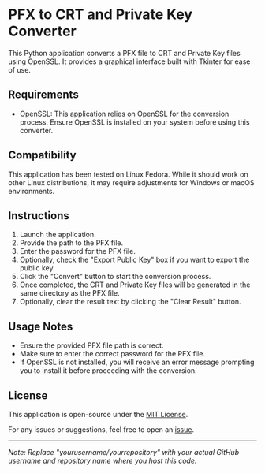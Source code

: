# PFX to CRT and Private Key Converter

This Python application converts a PFX file to CRT and Private Key files using OpenSSL. It provides a graphical interface built with Tkinter for ease of use.

## Requirements
- OpenSSL: This application relies on OpenSSL for the conversion process. Ensure OpenSSL is installed on your system before using this converter.

## Compatibility
This application has been tested on Linux Fedora. While it should work on other Linux distributions, it may require adjustments for Windows or macOS environments.

## Instructions
1. Launch the application.
2. Provide the path to the PFX file.
3. Enter the password for the PFX file.
4. Optionally, check the "Export Public Key" box if you want to export the public key.
5. Click the "Convert" button to start the conversion process.
6. Once completed, the CRT and Private Key files will be generated in the same directory as the PFX file.
7. Optionally, clear the result text by clicking the "Clear Result" button.

## Usage Notes
- Ensure the provided PFX file path is correct.
- Make sure to enter the correct password for the PFX file.
- If OpenSSL is not installed, you will receive an error message prompting you to install it before proceeding with the conversion.

## License
This application is open-source under the [MIT License](LICENSE).

For any issues or suggestions, feel free to open an [issue](https://github.com/yourusername/yourrepository/issues).

---
*Note: Replace "yourusername/yourrepository" with your actual GitHub username and repository name where you host this code.*

